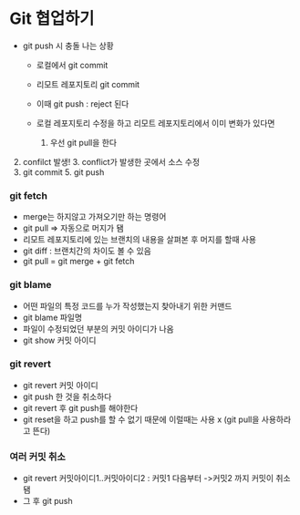 # Git 협업하기

- git push 시 충돌 나는 상황

  - 로컬에서 git commit

  - 리모트 레포지토리 git commit

  - 이때 git push : reject 된다

  - 로컬 레포지토리 수정을 하고 리모트 레포지토리에서 이미 변화가 있다면

    1. 우선 git pull을 한다
2. confilct 발생!
    3. conflict가 발생한 곳에서 소스 수정
4. git commit
    5. git push





### git fetch

- merge는 하지않고 가져오기만 하는 명령어
- git pull => 자동으로 머지가 됌
- 리모트 레포지토리에 있는 브랜치의 내용을 살펴본 후 머지를 할때 사용
- git diff : 브랜치간의 차이도 볼 수 있음
- git pull = git merge + git fetch



### git blame

- 어떤 파일의 특정 코드를 누가 작성했는지 찾아내기 위한 커맨드
- git blame 파일명
- 파일이 수정되었던 부분의 커밋 아이디가 나옴
- git show 커밋 아이디 



### git revert

- git revert 커밋 아이디
- git push 한 것을 취소하다
- git revert 후 git push를 해야한다
- git reset을 하고 push를 할 수 없기 때문에 이럴때는 사용 x (git pull을 사용하라고 뜬다)



### 여러 커밋 취소

- git revert 커밋아이디1..커밋아이디2 : 커밋1 다음부터 ->커밋2 까지 커밋이 취소됌
- 그 후 git push

